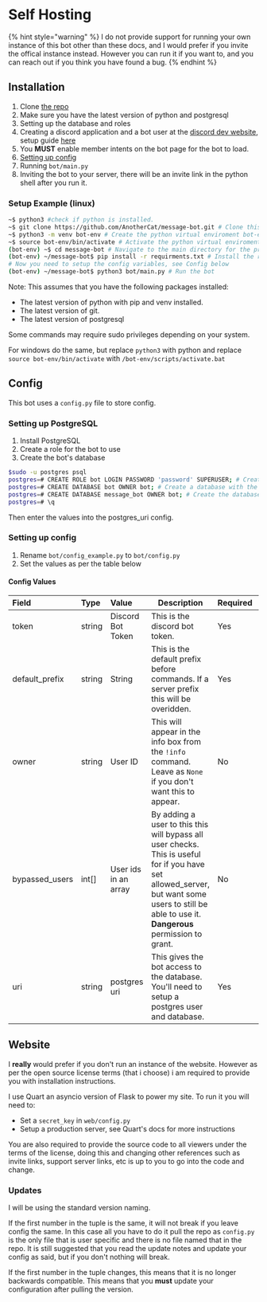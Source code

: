 # Self Hosting

{% hint style="warning" %}
I do not provide support for running your own instance of this bot other than these docs, and I would prefer if you invite the offical instance instead. However you can run it if you want to, and you can reach out if you think you have found a bug.
{% endhint %}

## Installation

1. Clone [the repo](https://github.com/AnotherCat/message-bot)
2. Make sure you have the latest version of python and postgresql
3. Setting up the database and roles
4. Creating a discord application and a bot user at the [discord dev website](https://discord.com/developers/applications), setup guide [here](https://discordpy.readthedocs.io/en/latest/discord.html#creating-a-bot-account)
5. You **MUST** enable member intents on the bot page for the bot to load.
6. [Setting up config](#config)
7. Running `bot/main.py`
8. Inviting the bot to your server, there will be an invite link in the python shell after you run it.

### Setup Example (linux)

```bash
~$ python3 #check if python is installed.
~$ git clone https://github.com/AnotherCat/message-bot.git # Clone this github repo
~$ python3 -m venv bot-env # Create the python virtual enviroment bot-env
~$ source bot-env/bin/activate # Activate the python virtual enviroment (will need to do this every time you want to be able to run the bot)
(bot-env) ~$ cd message-bot # Navigate to the main directory for the project.
(bot-env) ~/message-bot$ pip install -r requirments.txt # Install the required python packages.
# Now you need to setup the config variables, see Config below
(bot-env) ~/message-bot$ python3 bot/main.py # Run the bot
```

Note: This assumes that you have the following packages installed:

- The latest version of python with pip and venv installed.
- The latest version of git.
- The latest version of postgresql

Some commands may require sudo privileges depending on your system.

For windows do the same, but replace `python3` with python and replace `source bot-env/bin/activate` with `/bot-env/scripts/activate.bat`

## Config

This bot uses a `config.py` file to store config.

### Setting up PostgreSQL

1. Install PostgreSQL
2. Create a role for the bot to use
3. Create the bot's database

```bash
$sudo -u postgres psql
postgres=# CREATE ROLE bot LOGIN PASSWORD 'password' SUPERUSER; # Create the role for the bot to use. You can do it without superuser, look up the docs to see what's needed.
postgres=# CREATE DATABASE bot OWNER bot; # Create a database with the same name as the role, so that you can login easier
postgres=# CREATE DATABASE message_bot OWNER bot; # Create the database the bot will use
postgres=# \q
```

Then enter the values into the postgres_uri config.

### Setting up config

1. Rename `bot/config_example.py` to `bot/config.py`
2. Set the values as per the table below

#### Config Values

| Field         | Type     | Value                                             | Description                                                  | Required | Default |
| :-------------- | :------------------ | :----------------------------------------------------------- | --------------- | :-------------- | --------------- |
| token | string         | Discord Bot Token  | This is the discord bot token.                               | Yes | `""` |
| default_prefix    | string         | String    | This is the default prefix before commands. If a server prefix this will be overidden. | Yes | `"!"` |
| owner   | string | User ID | This will appear in the info box from the `!info` command. Leave as `None` if you don't want this to appear. | No | `None` |
| bypassed_users | int[] | User ids in an array | By adding a user to this this will bypass all user checks. This is useful for if you have set allowed_server, but want some users to still be able to use it. **Dangerous** permission to grant. | No | `[]` |
| uri | string | postgres uri | This gives the bot access to the database. You'll need to setup a postgres user and database. | Yes | see config file |

## Website

I **really** would prefer if you don't run an instance of the website.
However as per the open source license terms (that i choose) i am required to provide you with installation instructions.

I use Quart an asyncio version of Flask to power my site.
To run it you will need to:

- Set a `secret_key` in `web/config.py`
- Setup a production server, see Quart's docs for more instructions

You are also required to provide the source code to all viewers under the terms of the license, doing this and changing other references such as invite links, support server links, etc is up to you to go into the code and change.

### Updates

I will be using the standard version naming.

If the first number in the tuple is the same, it will not break if you leave config the same. In this case all you have to do it pull the repo as `config.py` is the only file that is user specific and there is no file named that in the repo.
It is still suggested that you read the update notes and update your config as said, but if you don't nothing will break.

If the first number in the tuple changes, this means that it is no longer backwards compatible.
This means that you **must** update your configuration after pulling the version.
